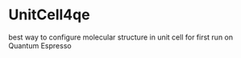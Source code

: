 # UnitCell4qe
best way to configure molecular structure in unit cell for first run on Quantum Espresso
